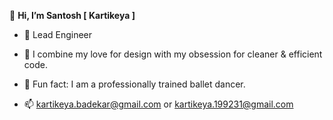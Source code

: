  👋 <b> Hi, I’m Santosh [ Kartikeya ]</b>
- 👀 Lead Engineer 
- 💞️ I combine my love for design with my obsession for cleaner & efficient code.
- 🐒 Fun fact: I am a professionally trained ballet dancer.

- 📫 kartikeya.badekar@gmail.com or kartikeya.199231@gmail.com

<!---
kartikeyaa-k/kartikeyaa-k is a ✨ special ✨ repository because its `README.md` (this file) appears on your GitHub profile.
You can click the Preview link to take a look at your changes.
--->
